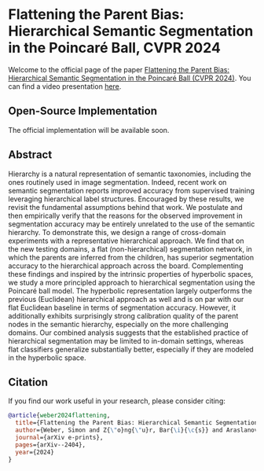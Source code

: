 # Flattening the Parent Bias: Hierarchical Semantic Segmentation in the Poincaré Ball, CVPR 2024

Welcome to the official page of the paper [Flattening the Parent Bias: Hierarchical Semantic Segmentation in the Poincaré Ball (CVPR 2024)](https://arxiv.org/pdf/2404.03778.pdf). You can find a video presentation [here](https://www.youtube.com/watch?v=HDrPU6LCs1w&t=2s).

## Open-Source Implementation

The official implementation will be available soon.

## Abstract

Hierarchy is a natural representation of semantic taxonomies, including the ones routinely used in image segmentation. Indeed, recent work on semantic segmentation reports improved accuracy from supervised training leveraging hierarchical label structures. Encouraged by these results, we revisit the fundamental assumptions behind that work. We postulate and then empirically verify that the reasons for the observed improvement in segmentation accuracy may be entirely unrelated to the use of the semantic hierarchy. To demonstrate this, we design a range of cross-domain experiments with a representative hierarchical approach. We find that on the new testing domains, a flat (non-hierarchical) segmentation network, in which the parents are inferred from the children, has superior segmentation accuracy to the hierarchical approach across the board. Complementing these findings and inspired by the intrinsic properties of hyperbolic spaces, we study a more principled approach to hierarchical segmentation using the Poincaré ball model. The hyperbolic representation largely outperforms the previous (Euclidean) hierarchical approach as well and is on par with our flat Euclidean baseline in terms of segmentation accuracy. However, it additionally exhibits surprisingly strong calibration quality of the parent nodes in the semantic hierarchy, especially on the more challenging domains. Our combined analysis suggests that the established practice of hierarchical segmentation may be limited to in-domain settings, whereas flat classifiers generalize substantially better, especially if they are modeled in the hyperbolic space.

## Citation
If you find our work useful in your research, please consider citing:

```bibtex
@article{weber2024flattening,
  title={Flattening the Parent Bias: Hierarchical Semantic Segmentation in the Poincar{\'e} Ball},
  author={Weber, Simon and Z{\"o}ng{\"u}r, Bar{\i}{\c{s}} and Araslanov, Nikita and Cremers, Daniel},
  journal={arXiv e-prints},
  pages={arXiv--2404},
  year={2024}
}
```
